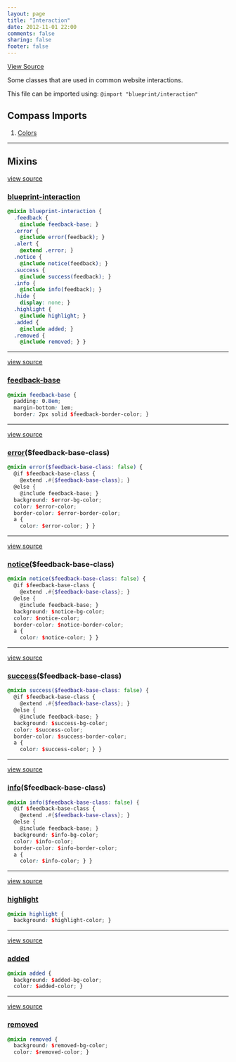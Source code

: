 ```yaml
---
layout: page
title: "Interaction"
date: 2012-11-01 22:00
comments: false
sharing: false
footer: false
---
```

<a class="lsf-icon" title="github" href="https://github.com/Compass/compass-blueprint/blob/master/framework/blueprint/stylesheets/blueprint/_interaction.scss">View Source</a>

Some classes that are used in common website interactions.

This file can be imported using: `@import "blueprint/interaction"`

## Compass Imports

1. [Colors](http://compass-style.org/reference/blueprint/colors/)

---

## Mixins

<a href="#mixin-blueprint-interaction-source" rel="view source">view source</a>
<span id="mixin-blueprint-interaction"></span>
### [blueprint-interaction](#mixin-blueprint-interaction)
```scss
@mixin blueprint-interaction {
  .feedback {
    @include feedback-base; }
  .error {
    @include error(feedback); }
  .alert {
    @extend .error; }
  .notice {
    @include notice(feedback); }
  .success {
    @include success(feedback); }
  .info {
    @include info(feedback); }
  .hide {
    display: none; }
  .highlight {
    @include highlight; }
  .added {
    @include added; }
  .removed {
    @include removed; } }
```

---

<a href="#mixin-feedback-base-source" rel="view source">view source</a>
<span id="mixin-feedback-base"></span>
### [feedback-base](#mixin-feedback-base)
```scss
@mixin feedback-base {
  padding: 0.8em;
  margin-bottom: 1em;
  border: 2px solid $feedback-border-color; }
```

---

<a href="#mixin-error-source" rel="view source">view source</a>
<span id="mixin-error"></span>
### [error](#mixin-error)($feedback-base-class)
```scss
@mixin error($feedback-base-class: false) {
  @if $feedback-base-class {
    @extend .#{$feedback-base-class}; }
  @else {
    @include feedback-base; }
  background: $error-bg-color;
  color: $error-color;
  border-color: $error-border-color;
  a {
    color: $error-color; } }
```

---

<a href="#mixin-notice-source" rel="view source">view source</a>
<span id="mixin-notice"></span>
### [notice](#mixin-notice)($feedback-base-class)
```scss
@mixin notice($feedback-base-class: false) {
  @if $feedback-base-class {
    @extend .#{$feedback-base-class}; }
  @else {
    @include feedback-base; }
  background: $notice-bg-color;
  color: $notice-color;
  border-color: $notice-border-color;
  a {
    color: $notice-color; } }
```

---

<a href="#mixin-success-source" rel="view source">view source</a>
<span id="mixin-success"></span>
### [success](#mixin-success)($feedback-base-class)
```scss
@mixin success($feedback-base-class: false) {
  @if $feedback-base-class {
    @extend .#{$feedback-base-class}; }
  @else {
    @include feedback-base; }
  background: $success-bg-color;
  color: $success-color;
  border-color: $success-border-color;
  a {
    color: $success-color; } }
```

---

<a href="#mixin-info-source" rel="view source">view source</a>
<span id="mixin-info"></span>
### [info](#mixin-info)($feedback-base-class)
```scss
@mixin info($feedback-base-class: false) {
  @if $feedback-base-class {
    @extend .#{$feedback-base-class}; }
  @else {
    @include feedback-base; }
  background: $info-bg-color;
  color: $info-color;
  border-color: $info-border-color;
  a {
    color: $info-color; } }
```

---

<a href="#mixin-highlight-source" rel="view source">view source</a>
<span id="mixin-highlight"></span>
### [highlight](#mixin-highlight)
```scss
@mixin highlight {
  background: $highlight-color; }
```

---

<a href="#mixin-added-source" rel="view source">view source</a>
<span id="mixin-added"></span>
### [added](#mixin-added)
```scss
@mixin added {
  background: $added-bg-color;
  color: $added-color; }
```

---

<a href="#mixin-removed-source" rel="view source">view source</a>
<span id="mixin-removed"></span>
### [removed](#mixin-removed)
```scss
@mixin removed {
  background: $removed-bg-color;
  color: $removed-color; }
```
